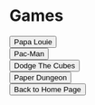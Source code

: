 <html>
<p>
<h1>
Games
</h1>
</p>
<button onclick="window.location.href = 'papalouie.html';">Papa Louie</button>
<br>
<button onclick="window.location.href = 'pacman.html';">Pac-Man</button>
<br>
<button onclick="window.location.href = 'Cubes.html';">Dodge The Cubes</button>
<br>
<button onclick="window.location.href = 'https://replit.com/@OliverThornton3/Paper-Dungeon-layer-1?v=1';">Paper Dungeon</button>
<br>
<button onclick="window.location.href = 'index';">Back to Home Page</button>
</html>
